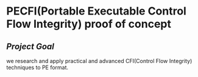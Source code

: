 
PECFI(Portable Executable Control Flow Integrity) proof of concept
==================================================================

## *Project Goal*

we research and apply practical and advanced CFI(Control Flow Integrity) techniques to PE format.

